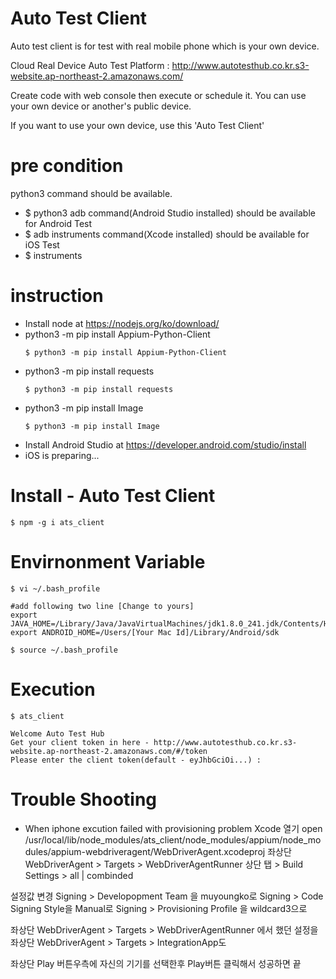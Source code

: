 # Auto Test Client

Auto test client is for test with real mobile phone which is your own device.

Cloud Real Device Auto Test Platform : http://www.autotesthub.co.kr.s3-website.ap-northeast-2.amazonaws.com/

Create code with web console then execute or schedule it.
You can use your own device or another's public device. 

If you want to use your own device, use this 'Auto Test Client'

# pre condition
python3 command should be available. 
* $ python3
adb command(Android Studio installed) should be available for Android Test 
* $ adb
instruments command(Xcode installed) should be available for iOS Test
* $ instruments

# instruction
* Install node  at https://nodejs.org/ko/download/
* python3 -m pip install Appium-Python-Client
    ```shell
    $ python3 -m pip install Appium-Python-Client
    ```   
* python3 -m pip install requests    
    ```shell
    $ python3 -m pip install requests
    ```   
* python3 -m pip install Image
    ```shell
    $ python3 -m pip install Image
    ```
* Install Android Studio at https://developer.android.com/studio/install
* iOS is preparing...

# Install - Auto Test Client
```shell
$ npm -g i ats_client
```

# Envirnonment Variable
```shell
$ vi ~/.bash_profile

#add following two line [Change to yours]
export JAVA_HOME=/Library/Java/JavaVirtualMachines/jdk1.8.0_241.jdk/Contents/Home
export ANDROID_HOME=/Users/[Your Mac Id]/Library/Android/sdk

$ source ~/.bash_profile
```

# Execution
```shell
$ ats_client

Welcome Auto Test Hub
Get your client token in here - http://www.autotesthub.co.kr.s3-website.ap-northeast-2.amazonaws.com/#/token
Please enter the client token(default - eyJhbGciOi...) :
```


# Trouble Shooting

* When iphone excution failed with provisioning problem
Xcode 열기
open /usr/local/lib/node_modules/ats_client/node_modules/appium/node_modules/appium-webdriveragent/WebDriverAgent.xcodeproj
좌상단 WebDriverAgent > Targets > WebDriverAgentRunner 
상단 탭 > Build Settings > all | combinded

설정값 변경
Signing > Developopment Team 을 muyoungko로
Signing > Code Signing Style을 Manual로
Signing > Provisioning Profile 을 wildcard3으로


좌상단 WebDriverAgent > Targets > WebDriverAgentRunner 에서 했던 설정을 
좌상단 WebDriverAgent > Targets > IntegrationApp도 

좌상단 Play 버튼우측에 자신의 기기를 선택한후 Play버튼 클릭해서 성공하면 끝



